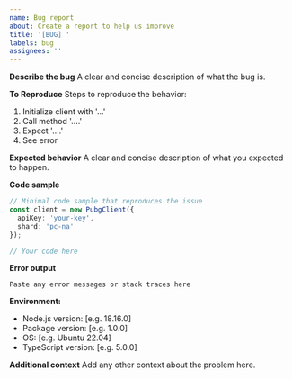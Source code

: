 ```yaml
---
name: Bug report
about: Create a report to help us improve
title: '[BUG] '
labels: bug
assignees: ''
---
```


**Describe the bug**
A clear and concise description of what the bug is.

**To Reproduce**
Steps to reproduce the behavior:
1. Initialize client with '...'
2. Call method '....'
3. Expect '....'
4. See error

**Expected behavior**
A clear and concise description of what you expected to happen.

**Code sample**
```typescript
// Minimal code sample that reproduces the issue
const client = new PubgClient({
  apiKey: 'your-key',
  shard: 'pc-na'
});

// Your code here
```

**Error output**
```
Paste any error messages or stack traces here
```

**Environment:**
 - Node.js version: [e.g. 18.16.0]
 - Package version: [e.g. 1.0.0]
 - OS: [e.g. Ubuntu 22.04]
 - TypeScript version: [e.g. 5.0.0]

**Additional context**
Add any other context about the problem here.
